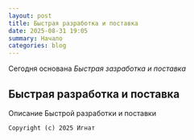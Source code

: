 ```yaml
---
layout: post
title: Быстрая разработка и поставка
date: 2025-08-31 19:05
summary: Начало
categories: blog
---
```


Сегодня основана _Быстрая зазработка и поставка_

## Быстрая разработка и поставка 

Описание Быстрой разработки и поставки


    Copyright (c) 2025 Игнат